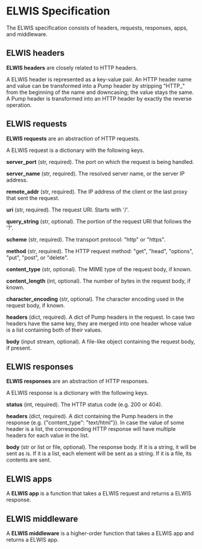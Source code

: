 # ELWIS Specification

The ELWIS specification consists of headers, requests, responses, apps, and middleware.

## ELWIS headers

**ELWIS headers** are closely related to HTTP headers.

A ELWIS header is represented as a key-value pair.  An HTTP header name and value can be transformed into a Pump header by stripping "HTTP_" from the beginning of the name and downcasing; the value stays the same.  A Pump header is transformed into an HTTP header by exactly the reverse operation.

## ELWIS requests

**ELWIS requests** are an abstraction of HTTP requests.

A ELWIS request is a dictionary with the following keys.

**server_port** (str, required).  The port on which the request is being handled.

**server_name** (str, required).  The resolved server name, or the server IP address.

**remote_addr** (str, required).  The IP address of the client or the last proxy that sent the request.

**uri** (str, required).  The request URI.  Starts with '/'.

**query_string** (str, optional).  The portion of the request URI that follows the '?'.

**scheme** (str, required).  The transport protocol: "http" or "https".

**method** (str, required).  The HTTP request method: "get", "head", "options", "put", "post", or "delete".

**content_type** (str, optional).  The MIME type of the request body, if known.

**content_length** (int, optional).  The number of bytes in the request body, if known.

**character_encoding** (str, optional).  The character encoding used in the request body, if known.

**headers** (dict, required).  A dict of Pump headers in the request.  In case two headers have the same key, they are merged into one header whose value is a list containing both of their values.

**body** (input stream, optional).  A file-like object containing the request body, if present.

## ELWIS responses

**ELWIS responses** are an abstraction of HTTP responses.

A ELWIS response is a dictionary with the following keys.

**status** (int, required).  The HTTP status code (e.g. 200 or 404).

**headers** (dict, required).  A dict containing the Pump headers in the response (e.g. {"content_type": "text/html"}).  In case the value of some header is a list, the corresponding HTTP response will have multiple headers for each value in the list.

**body** (str or list or file, optional).  The response body.  If it is a string, it will be sent as is.  If it is a list, each element will be sent as a string.  If it is a file, its contents are sent.

## ELWIS apps

A **ELWIS app** is a function that takes a ELWIS request and returns a ELWIS response.

## ELWIS middleware

A **ELWIS middleware** is a higher-order function that takes a ELWIS app and returns a ELWIS app.
